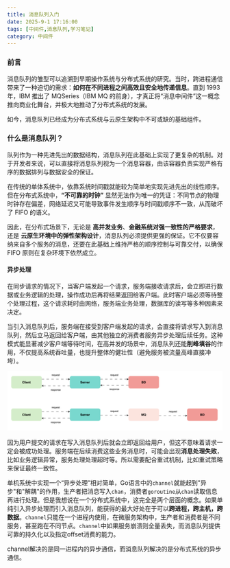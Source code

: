 ```yaml
---
title: 消息队列入门
date: 2025-9-1 17:16:00
tags: [中间件,消息队列,学习笔记]
category: 中间件
---
```


### 前言

消息队列的雏型可以追溯到早期操作系统与分布式系统的研究。当时，跨进程通信带来了一种迫切的需求：**如何在不同进程之间高效且安全地传递信息**。直到 1993 年，IBM 推出了 MQSeries（IBM MQ 的前身），才真正将“消息中间件”这一概念推向商业化舞台，并极大地推动了分布式系统的发展。

如今，消息队列已经成为分布式系统与云原生架构中不可或缺的基础组件。



### 什么是消息队列？

队列作为一种先进先出的数据结构，消息队列在此基础上实现了更复杂的机制。对于开发者来说，可以直接将消息队列视为一个消息容器，由该容器负责实现严格有序的数据排列与数据安全的保证。

在传统的单体系统中，依靠系统时间戳就能较为简单地实现先进先出的线性顺序。但在分布式系统中，**“不可靠的时钟”** 显然无法作为唯一的凭证：不同节点的物理时钟存在偏差，网络延迟又可能导致事件发生顺序与时间戳顺序不一致，从而破坏了 FIFO 的语义。

因此，在分布式场景下，无论是 **高并发业务**、**金融系统对强一致性的严格要求**，还是 **云原生环境中的弹性架构设计**，消息队列必须提供更强的保证。它不仅要容纳来自多个服务的消息，还要在此基础上维持严格的顺序控制与可靠交付，以确保 FIFO 原则在复杂环境下依然成立。





#### 异步处理

在同步请求的情况下，当客户端发起一个请求，服务端接收请求后，会立即进行数据或业务逻辑的处理，操作成功后再将结果返回给客户端。此时客户端必须等待整个处理过程，这个请求耗时由网络，服务端业务处理，数据库的读写等多种因素来决定。



当引入消息队列后，服务端在接受到客户端发起的请求，会直接将请求写入到消息队列，然后立马返回给客户端，由其他独立的消费者服务异步处理后续任务。这种模式能显著减少客户端等待时间，在高并发的场景中，消息队列还能**削峰填谷**的作用，不仅提高系统吞吐量，也提升整体的健壮性（避免服务被流量高峰直接冲垮）。



![image-20250903151702750](https://raw.githubusercontent.com/SilentEchoe/images/main/image-20250903151702750.png)

因为用户提交的请求在写入消息队列后就会立即返回给用户，但这不意味着请求一定会被成功处理。服务端在后续消费这些业务消息时，可能会出现**消息处理失败**，比如业务逻辑异常，服务处理处理超时等。所以需要配合重试机制，比如重试策略来保证最终一致性。

单机系统中实现一个“异步处理”相对简单，Go语言中的`channel`就能起到"异步"和"解耦"的作用，生产者把消息写入`chan`，消费者`goroutine`从`chan`读取信息再进行处理。但是我想说在一个分布式系统中，这完全是两个层面的概念。如果单纯引入异步处理而引入消息队列，能获得的最大好处在于可以**跨进程，跨主机，跨数据**。`channel`只能在一个进程内使用，在微服务架构中，生产者和消费者是不同服务，甚至跑在不同节点。`channel`中如果服务崩溃则全量丢失，而消息队列提供可靠的持久化以及指定offset消费的能力。

channel解决的是同一进程内的异步通信，而消息队列解决的是分布式系统的异步通信。














